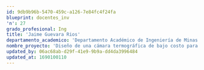 ```yaml
---
id: 9db9b96b-5470-459c-a126-7e84fc4f24fa
blueprint: docentes_inv
'n': 27
grado_profesional: Ing
title: 'Jaime Guevara Rios'
departamento_academico: 'Departamento Académico de Ingeniería de Minas'
nombre_proyecto: 'Diseño de una cámara termográfica de bajo costo para mejorar la satisfacción del usuario en el monitoreo de polines de la faja transportadora en minería, Chalhuahuacho, 2019.'
updated_by: 06ac68ab-d29f-41e9-9b9a-dd4da3996484
updated_at: 1690100110
---
```

